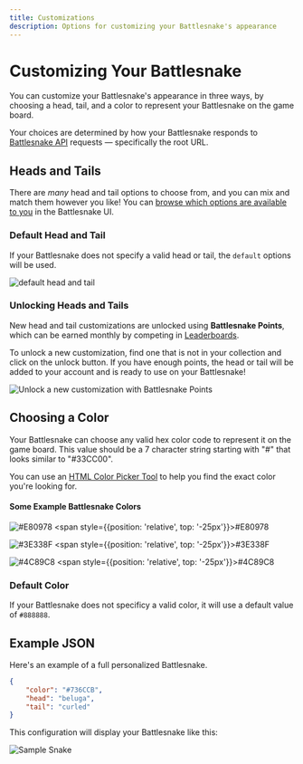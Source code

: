 ```yaml
---
title: Customizations
description: Options for customizing your Battlesnake's appearance
---
```


# Customizing Your Battlesnake

You can customize your Battlesnake's appearance in three ways, by choosing a head, tail, and a color to represent your Battlesnake on the game board.

Your choices are determined by how your Battlesnake responds to [Battlesnake API](api) requests &mdash; specifically the root URL.


## Heads and Tails

There are _many_ head and tail options to choose from, and you can mix and match them however you like! You can [browse which options are available to you](https://play.battlesnake.com/customizations) in the Battlesnake UI.


### Default Head and Tail

If your Battlesnake does not specify a valid head or tail, the `default` options will be used.

![default head and tail](/img/defaultsnake.png)


### Unlocking Heads and Tails

New head and tail customizations are unlocked using **Battlesnake Points**, which can be earned monthly by competing in [Leaderboards](leaderboards).

To unlock a new customization, find one that is not in your collection and click on the unlock button. If you have enough points, the head or tail will be added to your account and is ready to use on your Battlesnake!

![Unlock a new customization with Battlesnake Points](/img/Customization_Unlock.png)


## Choosing a Color

Your Battlesnake can choose any valid hex color code to represent it on the game board. This value should be a 7 character string starting with "#" that looks similar to "#33CC00".

You can use an [HTML Color Picker Tool](https://www.w3schools.com/colors/colors\_picker.asp) to help you find the exact color you're looking for.

#### **Some Example Battlesnake Colors**

![#E80978](/img/screenshot-2020-05-13-09.19.33.png) <span style={{position: 'relative', top: '-25px'}}>#E80978</span>

![#3E338F](/img/screenshot-2020-05-13-09.19.58.png) <span style={{position: 'relative', top: '-25px'}}>#3E338F</span>

![#4C89C8](/img/screenshot-2020-05-13-09.20.29.png) <span style={{position: 'relative', top: '-25px'}}>#4C89C8</span>


### Default Color

If your Battlesnake does not specificy a valid color, it will use a default value of `#888888`.


## Example JSON

Here's an example of a full personalized Battlesnake.

```json title="customizations.json"
{
	"color": "#736CCB",
	"head": "beluga",
	"tail": "curled"
}
```

This configuration will display your Battlesnake like this:

![Sample Snake](/img/samplesnake.png)
